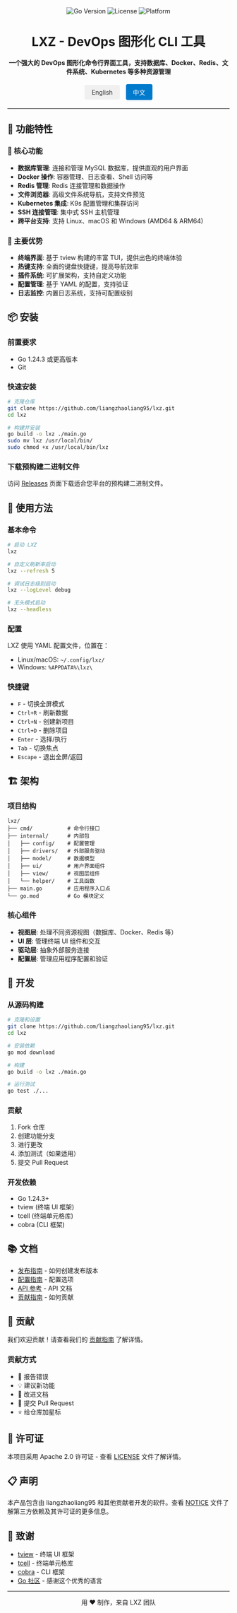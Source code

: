 <div align="center">
  <img src="https://img.shields.io/badge/Go-1.24.3+-blue.svg" alt="Go Version">
  <img src="https://img.shields.io/badge/License-Apache%202.0-blue.svg" alt="License">
  <img src="https://img.shields.io/badge/Platform-Linux%20%7C%20macOS%20%7C%20Windows-lightgrey.svg" alt="Platform">
</div>

<div align="center">
  <h1>LXZ - DevOps 图形化 CLI 工具</h1>
  <p><strong>一个强大的 DevOps 图形化命令行界面工具，支持数据库、Docker、Redis、文件系统、Kubernetes 等多种资源管理</strong></p>
  
  <div>
    <a href="README.md" style="background: #f0f0f0; color: #333; padding: 8px 16px; margin: 5px; border-radius: 4px; text-decoration: none; display: inline-block;">English</a>
    <a href="README_CN.md" style="background: #007acc; color: white; padding: 8px 16px; margin: 5px; border-radius: 4px; text-decoration: none; display: inline-block;">中文</a>
  </div>
</div>

---

## 🌟 功能特性

### 🚀 核心功能
- **数据库管理**: 连接和管理 MySQL 数据库，提供直观的用户界面
- **Docker 操作**: 容器管理、日志查看、Shell 访问等
- **Redis 管理**: Redis 连接管理和数据操作
- **文件浏览器**: 高级文件系统导航，支持文件预览
- **Kubernetes 集成**: K9s 配置管理和集群访问
- **SSH 连接管理**: 集中式 SSH 主机管理
- **跨平台支持**: 支持 Linux、macOS 和 Windows (AMD64 & ARM64)

### 🎯 主要优势
- **终端界面**: 基于 tview 构建的丰富 TUI，提供出色的终端体验
- **热键支持**: 全面的键盘快捷键，提高导航效率
- **插件系统**: 可扩展架构，支持自定义功能
- **配置管理**: 基于 YAML 的配置，支持验证
- **日志监控**: 内置日志系统，支持可配置级别

## 📦 安装

### 前置要求
- Go 1.24.3 或更高版本
- Git

### 快速安装
```bash
# 克隆仓库
git clone https://github.com/liangzhaoliang95/lxz.git
cd lxz

# 构建并安装
go build -o lxz ./main.go
sudo mv lxz /usr/local/bin/
sudo chmod +x /usr/local/bin/lxz
```

### 下载预构建二进制文件
访问 [Releases](https://github.com/liangzhaoliang95/lxz/releases) 页面下载适合您平台的预构建二进制文件。

## 🚀 使用方法

### 基本命令
```bash
# 启动 LXZ
lxz

# 自定义刷新率启动
lxz --refresh 5

# 调试日志级别启动
lxz --logLevel debug

# 无头模式启动
lxz --headless
```

### 配置
LXZ 使用 YAML 配置文件，位置在：
- Linux/macOS: `~/.config/lxz/`
- Windows: `%APPDATA%\lxz\`

### 快捷键
- `F` - 切换全屏模式
- `Ctrl+R` - 刷新数据
- `Ctrl+N` - 创建新项目
- `Ctrl+D` - 删除项目
- `Enter` - 选择/执行
- `Tab` - 切换焦点
- `Escape` - 退出全屏/返回

## 🏗️ 架构

### 项目结构
```
lxz/
├── cmd/           # 命令行接口
├── internal/      # 内部包
│   ├── config/    # 配置管理
│   ├── drivers/   # 外部服务驱动
│   ├── model/     # 数据模型
│   ├── ui/        # 用户界面组件
│   ├── view/      # 视图层组件
│   └── helper/    # 工具函数
├── main.go        # 应用程序入口点
└── go.mod         # Go 模块定义
```

### 核心组件
- **视图层**: 处理不同资源视图（数据库、Docker、Redis 等）
- **UI 层**: 管理终端 UI 组件和交互
- **驱动层**: 抽象外部服务连接
- **配置层**: 管理应用程序配置和验证

## 🔧 开发

### 从源码构建
```bash
# 克隆和设置
git clone https://github.com/liangzhaoliang95/lxz.git
cd lxz

# 安装依赖
go mod download

# 构建
go build -o lxz ./main.go

# 运行测试
go test ./...
```

### 贡献
1. Fork 仓库
2. 创建功能分支
3. 进行更改
4. 添加测试（如果适用）
5. 提交 Pull Request

### 开发依赖
- Go 1.24.3+
- tview (终端 UI 框架)
- tcell (终端单元格库)
- cobra (CLI 框架)

## 📚 文档

- [发布指南](RELEASE_GUIDE.md) - 如何创建发布版本
- [配置指南](docs/configuration.md) - 配置选项
- [API 参考](docs/api.md) - API 文档
- [贡献指南](CONTRIBUTING.md) - 如何贡献

## 🤝 贡献

我们欢迎贡献！请查看我们的 [贡献指南](CONTRIBUTING.md) 了解详情。

### 贡献方式
- 🐛 报告错误
- 💡 建议新功能
- 📝 改进文档
- 🔧 提交 Pull Request
- ⭐ 给仓库加星标

## 📄 许可证

本项目采用 Apache 2.0 许可证 - 查看 [LICENSE](LICENSE) 文件了解详情。

## 📋 声明

本产品包含由 liangzhaoliang95 和其他贡献者开发的软件。查看 [NOTICE](NOTICE) 文件了解第三方依赖及其许可证的更多信息。

## 🙏 致谢

- [tview](https://github.com/rivo/tview) - 终端 UI 框架
- [tcell](https://github.com/gdamore/tcell) - 终端单元格库
- [cobra](https://github.com/spf13/cobra) - CLI 框架
- [Go 社区](https://golang.org/) - 感谢这个优秀的语言

---

<div align="center">
  <p>用 ❤️ 制作，来自 LXZ 团队</p>
</div>
